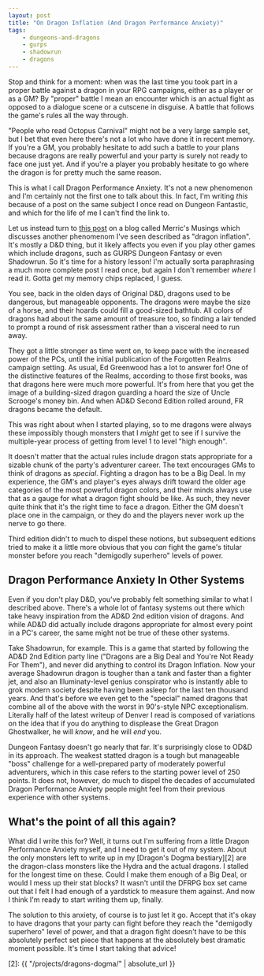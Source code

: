 ```yaml
---
layout: post
title: "On Dragon Inflation (And Dragon Performance Anxiety)"
tags:
    - dungeons-and-dragons
    - gurps
    - shadowrun
    - dragons
---
```


Stop and think for a moment: when was the last time you took part in a proper
battle against a dragon in your RPG campaigns, either as a player or as a GM? By
"proper" battle I mean an encounter which is an actual fight as opposed to a
dialogue scene or a cutscene in disguise. A battle that follows the game's rules
all the way through.

"People who read Octopus Carnival" might not be a very large sample set, but I
bet that even here there's not a lot who have done it in recent memory. If
you're a GM, you probably hesitate to add such a battle to your plans because
dragons are really powerful and your party is surely not ready to face one just
yet. And if you're a player you probably hesitate to go where the dragon is for
pretty much the same reason.

This is what I call Dragon Performance Anxiety. It's not a new phenomenon and
I'm certainly not the first one to talk about this. In fact, I'm writing _this_
because of a post on the same subject I once read on Dungeon Fantastic, and
which for the life of me I can't find the link to.

Let us instead turn to [this post][1] on a blog called Merric's Musings which
discusses another phenomenom I've seen described as "dragon inflation". It's
mostly a D&D thing, but it likely affects you even if you play other games which
include dragons, such as GURPS Dungeon Fantasy or even Shadowrun. So it's time
for a history lesson! I'm actually sorta paraphrasing a much more complete post
I read once, but again I don't remember _where_ I read it. Gotta get my memory
chips replaced, I guess.

You see, back in the olden days of Original D&D, dragons used to be dangerous,
but manageable opponents. The dragons were maybe the size of a horse, and their
hoards could fill a good-sized bathtub. All colors of dragons had about the same
amount of treasure too, so finding a lair tended to prompt a round of risk
assessment rather than a visceral need to run away.

They got a little stronger as time went on, to keep pace with the increased
power of the PCs, until the initial publication of the Forgotten Realms campaign
setting. As usual, Ed Greenwood has a lot to answer for! One of the distinctive
features of the Realms, according to those first books, was that dragons here
were much more powerful. It's from here that you get the image of a
building-sized dragon guarding a hoard the size of Uncle Scrooge's money
bin. And when AD&D Second Edition rolled around, FR dragons became the default.

This was right about when I started playing, so to me dragons were always these
impossibly though monsters that I _might_ get to see if I survive the
multiple-year process of getting from level 1 to level "high enough".

It doesn't matter that the actual rules include dragon stats appropriate for a
sizable chunk of the party's adventurer career. The text encourages GMs to think
of dragons as _special_. Fighting a dragon has to be a Big Deal. In my
experience, the GM's and player's eyes always drift toward the older age
categories of the most powerful dragon colors, and their minds always use that
as a gauge for what a dragon fight should be like. As such, they never quite
think that it's the right time to face a dragon. Either the GM doesn't place one
in the campaign, or they do and the players never work up the nerve to go there.

Third edition didn't to much to dispel these notions, but subsequent editions
tried to make it a little more obvious that you _can_ fight the game's titular
monster before you reach "demigodly superhero" levels of power.

## Dragon Performance Anxiety In Other Systems

Even if you don't play D&D, you've probably felt something similar to what I
described above. There's a whole lot of fantasy systems out there which take
heavy inspiration from the AD&D 2nd edition vision of dragons. And while AD&D
did actually include dragons appropriate for almost every point in a PC's
career, the same might not be true of these other systems.

Take Shadowrun, for example. This is a game that started by following the AD&D
2nd Edition party line ("Dragons are a Big Deal and You're Not Ready For Them"),
and never did anything to control its Dragon Inflation. Now your average
Shadowrun dragon is tougher than a tank and faster than a fighter jet, and also
an Illuminaty-level genius conspirator who is instantly able to grok modern
society despite having been asleep for the last ten thousand years. And that's
before we even get to the "special" named dragons that combine all of the above
with the worst in 90's-style NPC exceptionalism. Literally half of the latest
writeup of Denver I read is composed of variations on the idea that if you do
anything to displease the Great Dragon Ghostwalker, he will _know_, and he will
_end_ you.

Dungeon Fantasy doesn't go nearly that far. It's surprisingly close to OD&D in
its approach. The weakest statted dragon is a tough but manageable "boss"
challenge for a well-prepared party of moderately powerful adventurers, which in
this case refers to the starting power level of 250 points. It does not,
however, do much to dispel the decades of accumulated Dragon Performance Anxiety
people might feel from their previous experience with other systems.

## What's the point of all this again?

What did I write this for? Well, it turns out I'm suffering from a little Dragon
Performance Anxiety myself, and I need to get it out of my system. About the
only monsters left to write up in my [Dragon's Dogma bestiary][2] are the
dragon-class monsters like the Hydra and the actual dragons. I stalled for the
longest time on these. Could I make them enough of a Big Deal, or would I mess
up their stat blocks? It wasn't until the DFRPG box set came out that I felt I
had enough of a yardstick to measure them against. And now I think I'm ready to
start writing them up, finally.

The solution to this anxiety, of course is to just let it go. Accept that it's
okay to have dragons that your party can fight before they reach the "demigodly
superhero" level of power, and that a dragon fight doesn't have to be this
absolutely perfect set piece that happens at the absolutely best dramatic moment
possible. It's time I start taking that advice!


[1]: https://merricb.com/2015/04/12/the-original-dragons-of-dungeons-dragons/
[2]: {{ "/projects/dragons-dogma/" | absolute_url }}

[^1]: I seriously once saw a Shadowrun fan gloat that they'd never play _GURPS_
    because they didn't like class-and-level systems.
